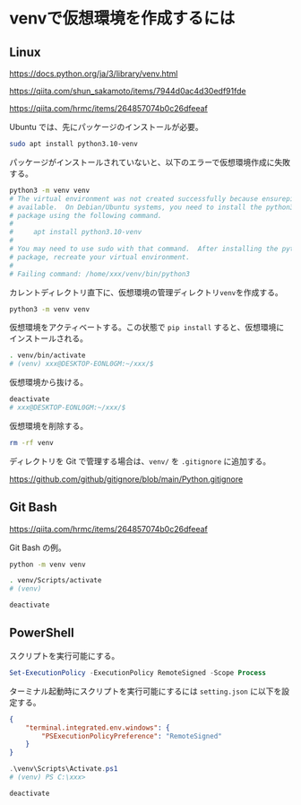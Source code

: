 # venvで仮想環境を作成するには

## Linux

https://docs.python.org/ja/3/library/venv.html

https://qiita.com/shun_sakamoto/items/7944d0ac4d30edf91fde

https://qiita.com/hrmc/items/264857074b0c26dfeeaf

Ubuntu では、先にパッケージのインストールが必要。

```bash
sudo apt install python3.10-venv
```

パッケージがインストールされていないと、以下のエラーで仮想環境作成に失敗する。

```bash
python3 -m venv venv
# The virtual environment was not created successfully because ensurepip is not
# available.  On Debian/Ubuntu systems, you need to install the python3-venv
# package using the following command.
# 
#     apt install python3.10-venv
# 
# You may need to use sudo with that command.  After installing the python3-venv
# package, recreate your virtual environment.
# 
# Failing command: /home/xxx/venv/bin/python3
```

カレントディレクトリ直下に、仮想環境の管理ディレクトリ`venv`を作成する。

```bash
python3 -m venv venv
```

仮想環境をアクティベートする。この状態で `pip install` すると、仮想環境にインストールされる。

```bash
. venv/bin/activate
# (venv) xxx@DESKTOP-EONL0GM:~/xxx/$ 
```

仮想環境から抜ける。

```bash
deactivate
# xxx@DESKTOP-EONL0GM:~/xxx/$ 
```

仮想環境を削除する。

```bash
rm -rf venv
```

ディレクトリを Git で管理する場合は、`venv/` を `.gitignore` に追加する。

https://github.com/github/gitignore/blob/main/Python.gitignore

## Git Bash

https://qiita.com/hrmc/items/264857074b0c26dfeeaf

Git Bash の例。

```bash
python -m venv venv
```

```bash
. venv/Scripts/activate
# (venv)
```

```bash
deactivate
```

## PowerShell

スクリプトを実行可能にする。

```powershell
Set-ExecutionPolicy -ExecutionPolicy RemoteSigned -Scope Process
```

ターミナル起動時にスクリプトを実行可能にするには `setting.json` に以下を設定する。


```json
{
    "terminal.integrated.env.windows": {
        "PSExecutionPolicyPreference": "RemoteSigned"
    }
}
```

```powershell
.\venv\Scripts\Activate.ps1
# (venv) PS C:\xxx>
```

```powershell
deactivate
```
